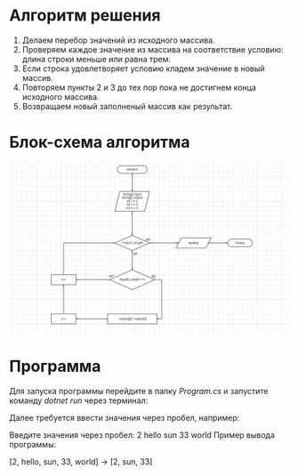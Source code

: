 # **Алгоритм решения**
  
1. Делаем перебор значений из исходного массива.
2. Проверяем каждое значение из массива на соответствие условию: длина строки меньше или равна трем.
3. Если строка удовлетворяет условию кладем значение в новый массив.
4. Повторяем пункты 2 и 3 до тех пор пока не достигнем конца исходного массива.
5. Возвращаем новый заполненый массив как результат.

# **Блок-схема алгоритма**
![Блок-схема](блоксхема.jpg)


# **Программа**
Для запуска программы перейдите в папку *Program.cs* и запустите команду *dotnet run* через терминал:
 
Далее требуется ввести значения через пробел, например:

Введите значения через пробел: 2 hello sun 33 world
Пример вывода программы:

[2, hello, sun, 33, world] -> [2, sun, 33]